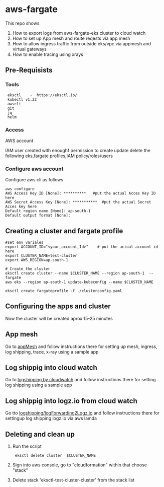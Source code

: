 # aws-fargate
This repo shows  
    
1. How to export  logs from  aws-fargate-eks cluster  to cloud watch 
2. How to set up App mesh and route reqests via app mesh
3. How to allow ingress traffic from outside eks/vpc via appmesh and virtual gateways 
4. How to enable tracing using xrays 
    


## Pre-Requisists 
### Tools 
   


     eksctl    -  https://eksctl.io/
     kubectl v1.22   
     awscli 
     git 
     jq
     helm

### Access

  AWS account  

  IAM user created with enoughf permission to  create update  delete the following 
    eks,fargate profiles,IAM policy/roles/users   


### Configure aws account
Configure aws cli as follows

    aws configure 
    AWS Access Key ID [None]: **********   #put the actual Acces Key ID here 
    AWS Secret Access Key [None]: ***********  #put the actual Secret Acces key here 
    Default region name [None]: ap-south-1 
    Default output format [None]: 
    


## Creating a cluster  and fargate profile
    
    #set env variales 
    export ACCOUNT_ID="<your_account_Id>"    # put the actual account id here
    export CLUSTER_NAME=test-cluster
    export AWS_REGION=ap-south-1
    
    # Create the cluster 
    eksctl create cluster --name $CLUSTER_NAME --region ap-south-1  --fargate 
    aws eks --region ap-south-1 update-kubeconfig --name $CLUSTER_NAME

    eksctl create fargateprofile -f ./clusterconfig.yaml
  

## Configuring the apps and cluster

Now the cluster  will be created   aprox 15-25 minutes 

## App mesh 
Go to [appMesh](./appMesh/)  and follow instructions there  for setting up mesh,  ingress,  log shipping, trace, x-ray  using a sample app 

##  Log shippig into cloud watch 
Go to [logshipping by cloudwatch](./logshipping/bycloudwatch/)  and follow instructions there  for setting   log shipping using a sample app 
##  Log shippig into logz.io from  cloud watch 
Go tto [logshipping/logForwarding2Logz.io](./logshipping/logForwarding2Logz.io)   and follow instructions there  for settingup log shipping logz.io via aws lamda


## Deleting and clean up 


1. Run the script 

        eksctl delete cluster  $CLUSTER_NAME
2. Sign into aws console,   go to "cloudformation" within that choose "stack" 
3. Delete stack 'eksctl-test-cluster-cluster'   from the stack list


